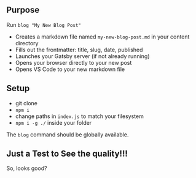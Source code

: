 ## Purpose

Run `blog "My New Blog Post"`

- Creates a markdown file named `my-new-blog-post.md` in your content directory
- Fills out the frontmatter: title, slug, date, published
- Launches your Gatsby server (if not already running)
- Opens your browser directly to your new post
- Opens VS Code to your new markdown file

## Setup

- git clone
- `npm i`
- change paths in `index.js` to match your filesystem
- `npm i -g ./` inside your folder

The `blog` command should be globally available.

## Just a Test to See the quality!!!

So, looks good?
